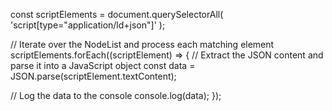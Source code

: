 const scriptElements = document.querySelectorAll(
'script[type="application/ld+json"]'
);

// Iterate over the NodeList and process each matching element
scriptElements.forEach((scriptElement) => {
// Extract the JSON content and parse it into a JavaScript object
const data = JSON.parse(scriptElement.textContent);

// Log the data to the console
console.log(data);
});
